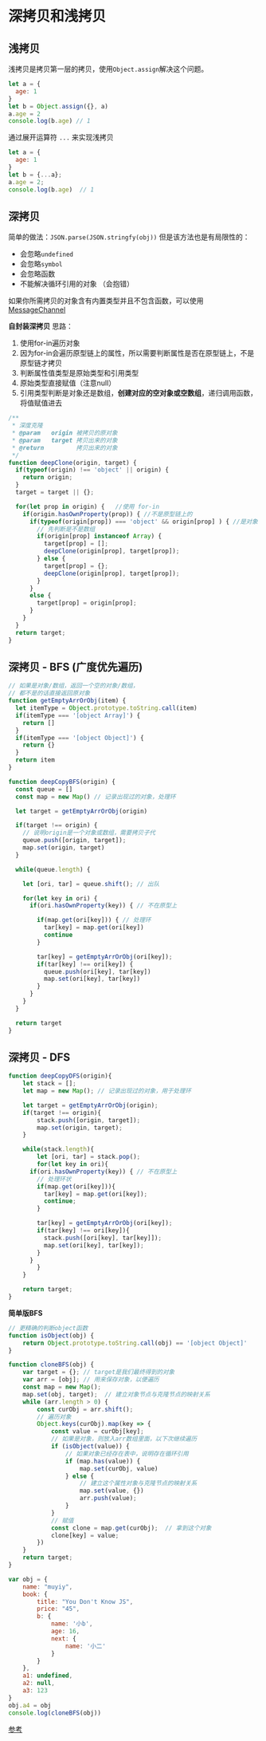 # 深拷贝和浅拷贝
## 浅拷贝
浅拷贝是拷贝第一层的拷贝，使用`Object.assign`解决这个问题。
```js
let a = {
  age: 1
}
let b = Object.assign({}, a)
a.age = 2
console.log(b.age) // 1
```
通过展开运算符 `...` 来实现浅拷贝
```js
let a = {
  age: 1
}
let b = {...a};
a.age = 2;
console.log(b.age)  // 1
```
## 深拷贝
简单的做法：`JSON.parse(JSON.stringfy(obj))`
但是该方法也是有局限性的：
 - 会忽略`undefined`
 - 会忽略`symbol`  
 - 会忽略函数   
 - 不能解决循环引用的对象 （会抱错）

如果你所需拷贝的对象含有内置类型并且不包含函数，可以使用 [MessageChannel](https://www.jianshu.com/p/4f07ef18b5d7)


**自封装深拷贝**
思路：
1. 使用for-in遍历对象
2. 因为for-in会遍历原型链上的属性，所以需要判断属性是否在原型链上，不是原型链才拷贝
3. 判断属性值类型是原始类型和引用类型
4. 原始类型直接赋值（注意null）
5. 引用类型判断是对象还是数组，**创建对应的空对象或空数组**，递归调用函数，将值赋值进去

```js
/**
 * 深度克隆
 * @param   origin 被拷贝的原对象
 * @param   target 拷贝出来的对象
 * @return         拷贝出来的对象
 */
function deepClone(origin, target) {
  if(typeof(origin) !== 'object' || origin) {
    return origin;
  }
  target = target || {};

  for(let prop in origin) {   //使用 for-in
    if(origin.hasOwnProperty(prop)) { //不是原型链上的
      if(typeof(origin[prop]) === 'object' && origin[prop] ) { //是对象
        // 先判断是不是数组
        if(origin[prop] instanceof Array) {
          target[prop] = [];
          deepClone(origin[prop], target[prop]);
        } else {
          target[prop] = {};
          deepClone(origin[prop], target[prop]);
        }
      } 
      else {
        target[prop] = origin[prop];
      }
    }
  }
  return target;
}
```


## 深拷贝 - BFS (广度优先遍历)
```js
// 如果是对象/数组，返回一个空的对象/数组，
// 都不是的话直接返回原对象
function getEmptyArrOrObj(item) {
  let itemType = Object.prototype.toString.call(item) 
  if(itemType === '[object Array]') {
    return []
  }
  if(itemType === '[object Object]') {
    return {}
  }
  return item
}

function deepCopyBFS(origin) {
  const queue = []
  const map = new Map() // 记录出现过的对象，处理环

  let target = getEmptyArrOrObj(origin)

  if(target !== origin) {
    // 说明origin是一个对象或数组，需要拷贝子代
    queue.push([origin, target]);
    map.set(origin, target)
  }

  while(queue.length) {

    let [ori, tar] = queue.shift(); // 出队

    for(let key in ori) {
      if(ori.hasOwnProperty(key)) { // 不在原型上

        if(map.get(ori[key])) { // 处理环
          tar[key] = map.get(ori[key])
          continue
        }

        tar[key] = getEmptyArrOrObj(ori[key]);
        if(tar[key] !== ori[key]) {
          queue.push(ori[key], tar[key])
          map.set(ori[key], tar[key])
        }
      }
    }
  }

  return target
}
```


## 深拷贝 - DFS
```js
function deepCopyDFS(origin){
	let stack = [];
	let map = new Map(); // 记录出现过的对象，用于处理环

	let target = getEmptyArrOrObj(origin);
	if(target !== origin){
		stack.push([origin, target]);
		map.set(origin, target);
	}

	while(stack.length){
		let [ori, tar] = stack.pop();
		for(let key in ori){
      if(ori.hasOwnProperty(key)) { // 不在原型上
        // 处理环状
        if(map.get(ori[key])){
          tar[key] = map.get(ori[key]);
          continue;
        }

        tar[key] = getEmptyArrOrObj(ori[key]);
        if(tar[key] !== ori[key]){
          stack.push([ori[key], tar[key]]);
          map.set(ori[key], tar[key]);
        }
      }
		}
	}

	return target;
}
```

**简单版BFS**
```js
// 更精确的判断object函数
function isObject(obj) {
	return Object.prototype.toString.call(obj) == '[object Object]'
}

function cloneBFS(obj) {
	var target = {}; // target是我们最终得到的对象
	var arr = [obj]; // 用来保存对象，以便遍历
	const map = new Map(); 
	map.set(obj, target);  // 建立对象节点与克隆节点的映射关系
	while (arr.length > 0) {
		const curObj = arr.shift();
		// 遍历对象
		Object.keys(curObj).map(key => {
			const value = curObj[key];
			// 如果是对象，则放入arr数组里面，以下次继续遍历
			if (isObject(value)) {
				// 如果对象已经存在表中，说明存在循环引用
				if (map.has(value)) {
					map.set(curObj, value)
				} else {
					// 建立这个属性对象与克隆节点的映射关系
					map.set(value, {})
					arr.push(value);
				}
			}
			// 赋值
			const clone = map.get(curObj);  // 拿到这个对象
			clone[key] = value;
		})
	}
	return target;
}

var obj = {
    name: "muyiy",
    book: {
        title: "You Don't Know JS",
        price: "45",
        b: {
            name: '小b',
            age: 16,
            next: {
                name: '小二'
            }
        }
    },
    a1: undefined,
    a2: null,
    a3: 123
}
obj.a4 = obj
console.log(cloneBFS(obj))
```
[参考](https://blog.csdn.net/qq799028706/article/details/99695411)
